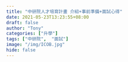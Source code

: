 ```yaml
---
title: "中研院人才培育計畫 介紹+事前準備+面試心得"
date: 2021-05-23T13:23:55+08:00
draft: false
author: "Tony"
categories: ["升學"]
tags: ["中研院",  "面試"]
image: "/img/ICOB.jpg"
hide: false
---
```

